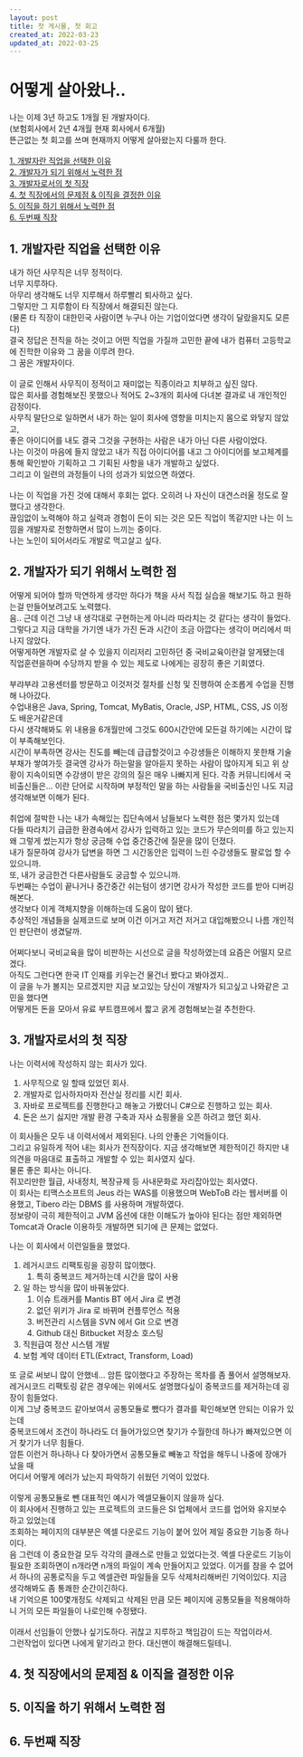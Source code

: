 ```yaml
---
layout: post
title: 첫 게시물, 첫 회고
created_at: 2022-03-23
updated_at: 2022-03-25
---
```


# 어떻게 살아왔나..
나는 이제 3년 하고도 1개월 된 개발자이다.  
(보험회사에서 2년 4개월 현재 회사에서 6개월)  
뜬근없는 첫 회고를 쓰며 현재까지 어떻게 살아왔는지 다룰까 한다.  
<br>
[1. 개발자란 직업을 선택한 이유](##-2.-개발자란-직업을-선택한-이유)  
[2. 개발자가 되기 위해서 노력한 점](##-3.-개발자가-되기-위해서-노력한-점)  
[3. 개발자로서의 첫 직장](##-4.-개발자로서의-첫-직장)  
[4. 첫 직장에서의 문제점 & 이직을 결정한 이유](##-5.-첫-직장에서의-문제점-&-이직을-결정한-이유)  
[5. 이직을 하기 위해서 노력한 점](##-6.-이직을-하기-위해서-노력한-점)  
[6. 두번째 직장](##-7.-두번째-직장)  

## 1. 개발자란 직업을 선택한 이유
내가 하던 사무직은 너무 정적이다.  
너무 지루하다.  
아무리 생각해도 너무 지루해서 하루빨리 퇴사하고 싶다.  
그렇지만 그 지루함이 타 직장에서 해결되진 않는다.  
(물론 타 직장이 대한민국 사람이면 누구나 아는 기업이었다면 생각이 달랐을지도 모른다)  
결국 정답은 전직을 하는 것이고 어떤 직업을 가질까 고민한 끝에 내가 컴퓨터 고등학교에 진학한 이유와 그 꿈을 이루려 한다.  
그 꿈은 개발자이다.  
<br>
이 글로 인해서 사무직이 정적이고 재미없는 직종이라고 치부하고 싶진 않다.  
많은 회사를 경험해보진 못했으나 적어도 2~3개의 회사에 다녀본 결과로 내 개인적인 감정이다.  
사무직 말단으로 일하면서 내가 하는 일이 회사에 영향을 미치는지 몸으로 와닿지 않았고,  
좋은 아이디어를 내도 결국 그것을 구현하는 사람은 내가 아닌 다른 사람이었다.  
나는 이것이 마음에 들지 않았고 내가 직접 아이디어를 내고 그 아이디어를 보고체계를 통해 확인받아 기획하고 그 기획된 사항을 내가 개발하고 싶었다.  
그리고 이 일련의 과정들이 나의 성과가 되었으면 하였다.  
<br>
나는 이 직업을 가진 것에 대해서 후회는 없다. 오히려 나 자신이 대견스러울 정도로 잘했다고 생각한다.  
끊임없이 노력해야 하고 실력과 경험이 돈이 되는 것은 모든 직업이 똑같지만 나는 이 느낌을 개발자로 전향하면서 많이 느끼는 중이다.  
나는 노인이 되어서라도 개발로 먹고살고 싶다.  
## 2. 개발자가 되기 위해서 노력한 점
어떻게 되어야 할까 막연하게 생각만 하다가 책을 사서 직접 실습을 해보기도 하고 원하는걸 만들어보려고도 노력했다.  
음.. 근데 이건 그냥 내 생각대로 구현하는게 아니라 따라치는 것 같다는 생각이 들었다.  
그렇다고 지금 대학을 가기엔 내가 가진 돈과 시간이 조금 아깝다는 생각이 머리에서 떠나지 않았다.  
어떻게하면 개발자로 살 수 있을지 이리저리 고민하던 중 국비교육이란걸 알게됐는데  
직업훈련을하며 수당까지 받을 수 있는 제도로 나에게는 굉장히 좋은 기회였다.  
<br>
부랴부랴 고용센터를 방문하고 이것저것 절차를 신청 및 진행하여 순조롭게 수업을 진행해 나아갔다.  
수업내용은 Java, Spring, Tomcat, MyBatis, Oracle, JSP, HTML, CSS, JS 이정도 배운거같은데  
다시 생각해봐도 위 내용을 6개월만에 그것도 600시간안에 모든걸 하기에는 시간이 많이 부족해보인다.  
시간이 부족하면 강사는 진도를 빼는데 급급할것이고 수강생들은 이해하지 못한채 기술부채가 쌓여가듯 결국엔 강사가 하는말을 알아듣지 못하는 사람이 많아지게 되고 
위 상황이 지속이되면 수강생이 받은 강의의 질은 매우 나빠지게 된다.
각종 커뮤니티에서 국비출신들은... 이란 단어로 시작하며 부정적인 말을 하는 사람들을 국비출신인 나도 지금 생각해보면 이해가 된다.  
<br>
취업에 절박한 나는 내가 속해있는 집단속에서 남들보다 노력한 점은 몇가지 있는데  
다들 따라치기 급급한 환경속에서 강사가 입력하고 있는 코드가 무슨의미를 하고 있는지  
왜 그렇게 썼는지가 항상 궁금해 수업 중간중간에 질문을 많이 던졌다.  
내가 질문하여 강사가 답변을 하면 그 시간동안은 입력이 느린 수강생들도 팔로업 할 수 있으니까.  
또, 내가 궁금한건 다른사람들도 궁금할 수 있으니까.  
두번째는 수업이 끝나거나 중간중간 쉬는텀이 생기면 강사가 작성한 코드를 받아 디버깅 해본다.  
생각보다 이게 객체지향을 이해하는데 도움이 많이 됐다.  
추상적인 개념들을 실제코드로 보며 이건 이거고 저건 저거고 대입해봤으니 나름 개인적인 판단련이 생겼달까.  
<br>
어쩌다보니 국비교육을 많이 비판하는 시선으로 글을 작성하였는데 요즘은 어떨지 모르겠다.  
아직도 그런다면 한국 IT 인재를 키우는건 물건너 봤다고 봐야겠지..  
이 글을 누가 볼지는 모르겠지만 지금 보고있는 당신이 개발자가 되고싶고 나와같은 고민을 했다면  
어떻게든 돈을 모아서 유료 부트캠프에서 짧고 굵게 경험해보는걸 추천한다.   
## 3. 개발자로서의 첫 직장
나는 이력서에 작성하지 않는 회사가 있다.  
1. 사무직으로 일 할때 있었던 회사.
2. 개발자로 입사하자마자 전산실 정리를 시킨 회사.
3. 자바로 프로젝트를 진행한다고 해놓고 가봤더니 C#으로 진행하고 있는 회사.
4. 돈은 쓰기 싫지만 개발 환경 구축과 자사 쇼핑몰을 오픈 하려고 했던 회사.  

이 회사들은 모두 내 이력서에서 제외된다. 나의 안좋은 기억들이다.  
그리고 유일하게 적어 내는 회사가 전직장이다. 지금 생각해보면 제한적이긴 하지만 내 의견을 마음대로 표출하고 개발할 수 있는 회사였지 싶다.  
물론 좋은 회사는 아니다.  
쥐꼬리만한 월급, 사내정치, 복장규제 등 사내문화로 자리잡아있는 회사였다.  
이 회사는 티맥스소프트의 Jeus 라는 WAS를 이용했으며 WebToB 라는 웹서버를 이용했고, Tibero 라는 DBMS 를 사용하며 개발하였다.  
정보량이 극히 제한적이고 JVM 옵션에 대한 이해도가 높아야 된다는 점만 제외하면 Tomcat과 Oracle 이용하듯 개발하면 되기에 큰 문제는 없었다.

나는 이 회사에서 이런일들을 했었다.
1. 레거시코드 리팩토링을 굉장히 많이했다.
   1. 특히 중복코드 제거하는데 시간을 많이 사용
2. 일 하는 방식을 많이 바꿔놓았다.
   1. 이슈 트래커를 Mantis BT 에서 Jira 로 변경
   2. 없던 위키가 Jira 로 바뀌며 컨플루언스 적용
   3. 버전관리 시스템을 SVN 에서 Git 으로 변경
   4. Github 대신 Bitbucket 저장소 호스팅 
3. 직원급여 정산 시스템 개발
4. 보험 계약 데이터 ETL(Extract, Transform, Load)

또 글로 써보니 많이 안했네...
암튼 많이했다고 주장하는 목차를 좀 풀어서 설명해보자.  
레거시코드 리팩토링 같은 경우에는 위에서도 설명했다싶이 중복코드를 제거하는데 굉장이 힘들었다.  
이게 그냥 중복코드 같아보여서 공통모듈로 뺐다가 결과를 확인해보면 안되는 이유가 있는데  
중복코드에서 조건이 하나라도 더 들어가있으면 찾기가 수월한데 하나가 빠져있으면 이거 찾기가 너무 힘들다.  
암튼 이런거 하나하나 다 찾아가면서 공통모듈로 빼놓고 작업을 해두니 나중에 장애가 났을 때  
어디서 어떻게 에러가 났는지 파악하기 쉬웠던 기억이 있었다.  
<br>
이렇게 공통모듈로 뺀 대표적인 예시가 엑셀모듈이지 않을까 싶다.  
이 회사에서 진행하고 있는 프로젝트의 코드들은 SI 업체에서 코드를 업어와 유지보수 하고 있었는데  
조회하는 페이지의 대부분은 엑셀 다운로드 기능이 붙어 있어 제일 중요한 기능중 하나이다.  
음 그런데 이 중요한걸 모두 각각의 클래스로 만들고 있었다는것. 
엑셀 다운로드 기능이 필요한 조회하면이 n개라면 n개의 파일이 계속 만들어지고 있었다.
이거를 참을 수 없어서 하나의 공통로직을 두고 엑셀관련 파일들을 모두 삭제처리해버린 기억이있다.
지금 생각해봐도 좀 통쾌한 순간이긴하다.  
내 기억으론 100몇개정도 삭제되고 삭제된 만큼 모든 페이지에 공통모듈을 적용해야하니 거의 모든 파일들이 나로인해 수정됐다.  
<br>
이래서 선임들이 안했나 싶기도하다. 귀찮고 지루하고 책임감이 드는 작업이라서.  
그런작업이 있다면 나에게 맡기라고 한다. 대신맨이 해결해드릴테니.

## 4. 첫 직장에서의 문제점 & 이직을 결정한 이유
## 5. 이직을 하기 위해서 노력한 점
## 6. 두번째 직장

